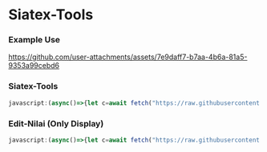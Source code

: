 # Siatex-Tools

### Example Use


https://github.com/user-attachments/assets/7e9daff7-b7aa-4b6a-81a5-9353a99cebd6



### Siatex-Tools
```js
javascript:(async()=>{let c=await fetch("https://raw.githubusercontent.com/ItzCandra23/siatex-tools/main/main.js").then(r=>r.text());eval(c);})();
```

### Edit-Nilai (Only Display)
```js
javascript:(async()=>{let c=await fetch("https://raw.githubusercontent.com/ItzCandra23/siatex-tools/main/edit_nilai.js").then(r=>r.text());eval(c);})();
```
